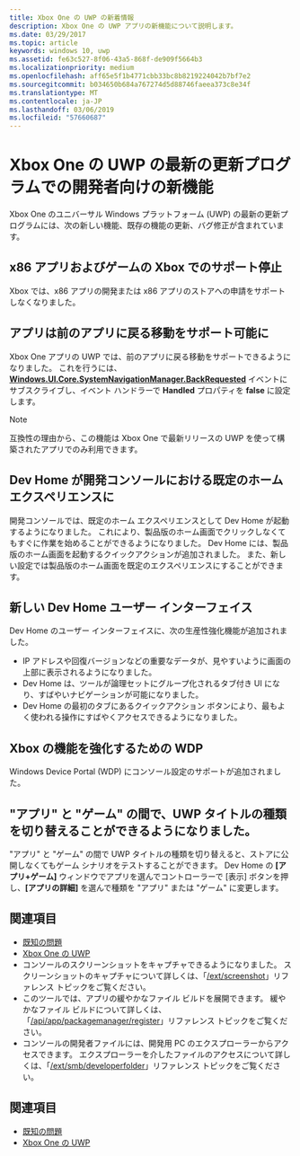 ```yaml
---
title: Xbox One の UWP の新着情報
description: Xbox One の UWP アプリの新機能について説明します。
ms.date: 03/29/2017
ms.topic: article
keywords: windows 10, uwp
ms.assetid: fe63c527-8f06-43a5-868f-de909f5664b3
ms.localizationpriority: medium
ms.openlocfilehash: aff65e5f1b4771cbb33bc8b8219224042b7bf7e2
ms.sourcegitcommit: b034650b684a767274d5d88746faeea373c8e34f
ms.translationtype: MT
ms.contentlocale: ja-JP
ms.lasthandoff: 03/06/2019
ms.locfileid: "57660687"
---
```

# <a name="whats-new-for-developers-in-the-latest-update-of-uwp-on-xbox-one"></a>Xbox One の UWP の最新の更新プログラムでの開発者向けの新機能

Xbox One のユニバーサル Windows プラットフォーム (UWP) の最新の更新プログラムには、次の新しい機能、既存の機能の更新、バグ修正が含まれています。

## <a name="x86-apps-and-games-are-no-longer-supported-on-xbox"></a>x86 アプリおよびゲームの Xbox でのサポート停止  
Xbox では、x86 アプリの開発または x86 アプリのストアへの申請をサポートしなくなりました。

## <a name="apps-can-now-support-navigating-back-to-the-previous-app"></a>アプリは前のアプリに戻る移動をサポート可能に 
Xbox One アプリの UWP では、前のアプリに戻る移動をサポートできるようになりました。 これを行うには、[**Windows.UI.Core.SystemNavigationManager.BackRequested**](https://msdn.microsoft.com/library/windows/apps/dn893595) イベントにサブスクライブし、イベント ハンドラーで **Handled** プロパティを **false** に設定します。

> [!NOTE]
> 互換性の理由から、この機能は Xbox One で最新リリースの UWP を使って構築されたアプリでのみ利用できます。 

## <a name="dev-home-is-now-the-default-home-experience-on-development-consoles"></a>Dev Home が開発コンソールにおける既定のホーム エクスペリエンスに
開発コンソールでは、既定のホーム エクスペリエンスとして Dev Home が起動するようになりました。 これにより、製品版のホーム画面でクリックしなくてもすぐに作業を始めることができるようになりました。 Dev Home には、製品版のホーム画面を起動するクイックアクションが追加されました。 また、新しい設定では製品版のホーム画面を既定のエクスペリエンスにすることができます。 

## <a name="new-dev-home-user-interface"></a>新しい Dev Home ユーザー インターフェイス
Dev Home のユーザー インターフェイスに、次の生産性強化機能が追加されました。
 - IP アドレスや回復バージョンなどの重要なデータが、見やすいように画面の上部に表示されるようになりました。 
 - Dev Home は、ツールが論理セットにグループ化されるタブ付き UI になり、すばやいナビゲーションが可能になりました。
 - Dev Home の最初のタブにあるクイックアクション ボタンにより、最もよく使われる操作にすばやくアクセスできるようになりました。 

## <a name="wdp-for-xbox-enhancements"></a>Xbox の機能を強化するための WDP
Windows Device Portal (WDP) にコンソール設定のサポートが追加されました。 

## <a name="you-can-now-switch-the-type-of-your-uwp-title-between-app-and-game"></a>"アプリ" と "ゲーム" の間で、UWP タイトルの種類を切り替えることができるようになりました。
"アプリ" と "ゲーム" の間で UWP タイトルの種類を切り替えると、ストアに公開しなくてもゲーム シナリオをテストすることができます。 Dev Home の **[アプリ+ゲーム]** ウィンドウでアプリを選んでコントローラーで [表示] ボタンを押し、**[アプリの詳細]** を選んで種類を "アプリ" または "ゲーム" に変更します。

## <a name="see-also"></a>関連項目
- [既知の問題](known-issues.md)
- [Xbox One の UWP](index.md)
 - コンソールのスクリーンショットをキャプチャできるようになりました。 スクリーンショットのキャプチャについて詳しくは、「[/ext/screenshot](wdp-media-capture-api.md)」リファレンス トピックをご覧ください。
 - このツールでは、アプリの緩やかなファイル ビルドを展開できます。 緩やかなファイル ビルドについて詳しくは、「[/api/app/packagemanager/register](wdp-loose-folder-register-api.md)」リファレンス トピックをご覧ください。
 - コンソールの開発者ファイルには、開発用 PC のエクスプローラーからアクセスできます。 エクスプローラーを介したファイルのアクセスについて詳しくは、「[/ext/smb/developerfolder](wdp-smb-api.md)」リファレンス トピックをご覧ください。

## <a name="see-also"></a>関連項目
- [既知の問題](known-issues.md)
- [Xbox One の UWP](index.md)
